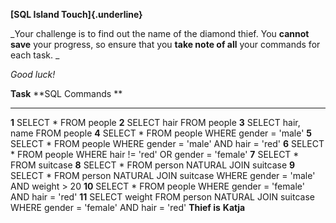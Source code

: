 **[SQL Island Touch]{.underline}**

_Your challenge is to find out the name of the diamond thief. You
**cannot save** your progress, so ensure that you **take note of all**
your commands for each task. _

_Good luck!_

**Task** **SQL Commands **

---

**1** SELECT \* FROM people
**2** SELECT hair FROM people
**3** SELECT hair, name FROM people
**4** SELECT \* FROM people WHERE gender = 'male'
**5** SELECT \* FROM people WHERE gender = 'male' AND hair = 'red'
**6** SELECT \* FROM people WHERE hair != 'red' OR gender = 'female'
**7** SELECT \* FROM suitcase
**8** SELECT \* FROM person NATURAL JOIN suitcase
**9** SELECT \* FROM person NATURAL JOIN suitcase WHERE gender = 'male' AND weight \> 20
**10** SELECT \* FROM people WHERE gender = 'female' AND hair = 'red'
**11** SELECT weight FROM person NATURAL JOIN suitcase WHERE gender = 'female' AND hair = 'red'
**Thief is** **Katja**
